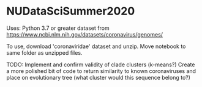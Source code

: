 # NUDataSciSummer2020
Uses:
Python 3.7 or greater
dataset from https://www.ncbi.nlm.nih.gov/datasets/coronavirus/genomes/

To use, download 'coronaviridae' dataset and unzip. Move notebook to same folder as unzipped files.

TODO:
Implement and confirm validity of clade clusters (k-means?)
Create a more polished bit of code to return similarity to known coronaviruses and place on evolutionary tree (what cluster would this sequence belong to?)
